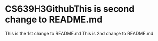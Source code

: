 # CS639H3GithubThis is second change to README.md 
This is the 1st change to README.md 
This is 2nd change to README.md 
